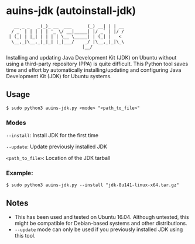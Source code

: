 # auins-jdk (autoinstall-jdk)  
```           _                 _     _ _    
   __ _ _   _(_)_ __  ___      (_) __| | | __
  / _` | | | | | '_ \/ __|_____| |/ _` | |/ /
 | (_| | |_| | | | | \__ \_____| | (_| |   < 
  \__,_|\__,_|_|_| |_|___/    _/ |\__,_|_|\_\
                             |__/     
```
Installing and updating Java Development Kit (JDK) on Ubuntu without using a third-party repository (PPA) is quite difficult. This Python tool saves time and effort by automatically installing/updating and configuring Java Development Kit (JDK) for Ubuntu systems.

## Usage
`$ sudo python3 auins-jdk.py <mode> "<path_to_file>"`

### Modes
`--install`: Install JDK for the first time

`--update`: Update previously installed JDK

`<path_to_file>`: Location of the JDK tarball

### Example:
`$ sudo python3 auins-jdk.py --install "jdk-8u141-linux-x64.tar.gz"`

## Notes
- This has been used and tested on Ubuntu 16.04. Although untested, this might be compatible for Debian-based systems and other distributions. 
- `--update` mode can only be used if you previously installed JDK using this tool.

